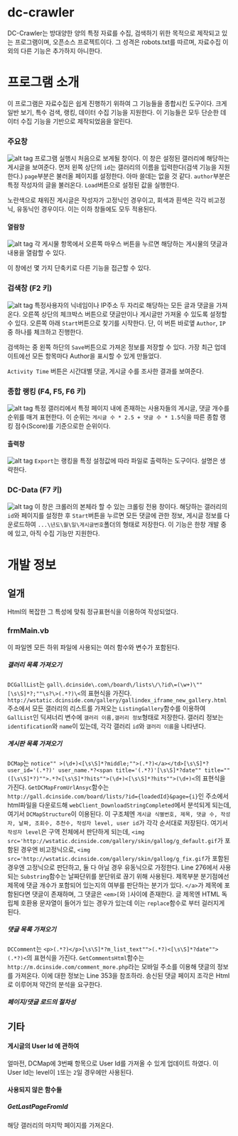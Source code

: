 # dc-crawler

DC-Crawler는 방대양한 양의 특정 자료를 수집, 검색하기 위한 목적으로 제작되고 있는 프로그램이며, 오픈소스 프로젝트이다. 그 성격은 robots.txt를 따르며, 자료수집 이외의 다른 기능은 추가하지 아니한다.

# 프로그램 소개
이 프로그램은 자료수집은 쉽게 진행하기 위하여 그 기능들을 종합시킨 도구이다. 크게 일반 보기, 특수 검색, 랭킹, 데이터 수집 기능을 지원한다. 이 기능들은 모두 단순한 데이터 수집 기능을 기반으로 제작되었음을 알린다.

### 주요창
![alt tag](https://github.com/rollrat/dc-crawler/blob/master/DC%20Crawler/1.png)
프로그램 실행시 처음으로 보게될 창이다. 이 창은 설정된 갤러리에 해당하는 게시글을 보여준다. 먼저 왼쪽 상단의 `id`는 갤러리의 이름을 입력한다(검색 기능을 지원한다.) `page`부분은 불러올 페이지를 설정한다. 아마 쓸데는 없을 것 같다. `author`부분은 특정 작성자의 글을 불러온다. `Load`버튼으로 설정된 값을 실행한다.

노란색으로 채워진 게시글은 작성자가 고정닉인 경우이고, 회색과 흰색은 각각 비고정닉, 유동닉인 경우이다. 이는 이하 창들에도 모두 적용된다.

#### 열람창
![alt tag](https://github.com/rollrat/dc-crawler/blob/master/DC%20Crawler/5.png)
각 게시물 항목에서 오른쪽 마우스 버튼을 누르면 해당하는 게시물의 댓글과 내용을 열람할 수 있다.

이 창에선 몇 가지 단축키로 다른 기능을 접근할 수 있다.

### 검색창 (F2 키)
![alt tag](https://github.com/rollrat/dc-crawler/blob/master/DC%20Crawler/2.png)
특정사용자의 닉네임이나 IP주소 두 자리로 해당하는 모든 글과 댓글을 가져온다. 오른쪽 상단의 체크박스 버튼으로 댓글만이나 게시글만 가져올 수 있도록 설정할 수 있다. 오른쪽 아래 `Start`버튼으로 찾기를 시작한다. 단, 이 버튼 바로옆 `Author`, `IP`중 하나를 체크하고 진행한다.

검색하는 중 왼쪽 하단의 `Save`버튼으로 가져온 정보를 저장할 수 있다. 가장 최근 업데이트에선 모든 항목마다 Author을 표시할 수 있게 만들었다.

`Activity Time` 버튼은 시간대별 댓글, 게시글 수를 조사한 결과를 보여준다.

### 종합 랭킹 (F4, F5, F6 키)
![alt tag](https://github.com/rollrat/dc-crawler/blob/master/DC%20Crawler/3.png)
특정 갤러리에서 특정 페이지 내에 존재하는 사용자들의 게시글, 댓글 개수를 순위를 매겨 표현한다. 이 순위는 `게시글 수 * 2.5 + 댓글 수 * 1.5`식을 따른 종합 랭킹 점수(Score)를 기준으로한 순위이다.

#### 출력창
![alt tag](https://github.com/rollrat/dc-crawler/blob/master/DC%20Crawler/4.png)
`Export`는 랭킹을 특정 설정값에 따라 파일로 출력하는 도구이다. 설명은 생략한다.

### DC-Data (F7 키)
![alt tag](https://github.com/rollrat/dc-crawler/blob/master/DC%20Crawler/6.png)
이 창은 크롤러의 본체라 할 수 있는 크롤링 전용 창이다. 해당하는 갤러리의 `id`와 페이지를 설정한 후 `Start`버튼을 누르면 모든 댓글에 관한 정보, 게시글 정보를 다운로드하여 `...\년도\월\일\게시글번호`폴더의 형태로 저장한다. 이 기능은 한창 개발 중에 있고, 아직 수집 기능만 지원한다.


# 개발 정보
## 얼개
Html의 복잡한 그 특성에 맞춰 정규표현식을 이용하여 작성되었다. 


### frmMain.vb
이 파일엔 모든 하위 파일에 사용되는 여러 함수와 변수가 포함된다. 

##### 갤러리 목록 가져오기
`DCGallList`는  `gall\.dcinside\.com\/board\/lists\/\?id\=(\w+)\""[\s\S]*?;""\s?\>(.*?)\<`의 표현식을 가진다. `http://wstatic.dcinside.com/gallery/gallindex_iframe_new_gallery.html`주소에서 모든 갤러리의 리스트를 가져오는 `ListingGallery`함수를 이용하여 `GallList`인 딕셔너리 변수에 `갤러리 이름,갤러리 정보`형태로 저장한다. 갤러리 정보는 `identification`와 `name`이 있는데, 각각 갤러리 `id`와 `갤러리 이름`을 나타낸다.

##### 게시판 목록 가져오기
`DCMap`는 `notice"" >(\d+)<[\s\S]*?middle;"">(.*?)</a></td>[\s\S]*?user_id='(.*?)' user_name.*?<span title='(.*?)'[\s\S]*?date"" title=""([\s\S]*?)"">.*?<[\s\S]*?hits"">(\d+)<[\s\S]*?hits"">(\d+)<`의 표현식을 가진다. `GetDCMapFromUrlAnsyc`함수는 `http://gall.dcinside.com/board/lists/?id={loadedId}&page={i}`인 주소에서 html파일을 다운로드해 `webClient_DownloadStringCompleted`에서 분석되게 되는데, 여기서 `DCMapStructure`이 이용된다. 이 구조체엔 `게시글 식별번호, 제목, 댓글 수, 작성자, 날짜, 조회수, 추천수, 작성자 level, user id`가 각각 순서대로 저장된다. 여기서 `작성자 level`은 구역 전체에서 판단하게 되는데, `<img src='http://wstatic.dcinside.com/gallery/skin/gallog/g_default.gif`가 포함된 경우엔 비고정닉으로, `<img src='http://wstatic.dcinside.com/gallery/skin/gallog/g_fix.gif`가 포함된 경우엔 고정닉으로 판단하고, 둘 다 아닐 경우 유동닉으로 가정한다. Line 276에서 사용되는 `Substring`함수는 날짜단위를 분단위로 끊기 위해 사용된다. 제목부분 분기점에선 제목에 댓글 개수가 포함되어 있는지의 여부를 판단하는 분기가 있다. `</a>`가 제목에 포함된다면 댓글이 존재하며, 그 댓글은 `<em>[`와 `]`사이에 존재한다. 글 제목엔 HTML 독립체 호환용 문자열이 들어가 있는 경우가 있는데 이는 `replace`함수로 부터 걸러지게 된다.

##### 댓글 목록 가져오기
`DCComment`는 `<p>(.*?)</p>[\s\S]*?m_list_text"">(.*?)<[\s\S]*?date"">(.*?)<`의 표현식을 가진다. `GetCommentsHtml`함수는 `http://m.dcinside.com/comment_more.php`라는 모바일 주소를 이용해 댓글의 정보를 가져온다. 이에 대한 정보는 Line 353을 참조하라. 송신된 댓글 페이지 조각은 Html로 이루어져 약간의 분석을 요구한다.

##### 페이지/댓글 로드의 절차성


## 기타
#### 게시글의 User Id 에 관하여
얼마전, DCMap에 3번째 항목으로 User Id를 가져올 수 있게 업데이트 하였다. 이 User Id는 level이 `1`또는 `2`일 경우에만 사용된다.

#### 사용되지 않은 함수들
##### GetLastPageFromId
해당 갤러리의 마지막 페이지를 가져온다.
